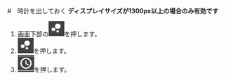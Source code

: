 #　時計を出しておく
__ディスプレイサイズが1300px以上の場合のみ有効です__  
1. 画面下部の![tool5](https://raw.githubusercontent.com/cutls/TheDeskDocs/master/media/tool5.png)を押します。  
1. ![tool5](https://raw.githubusercontent.com/cutls/TheDeskDocs/master/media/tool5.png)を押します。  
1. ![tool7](https://raw.githubusercontent.com/cutls/TheDeskDocs/master/media/tool7.png)を押します。  
